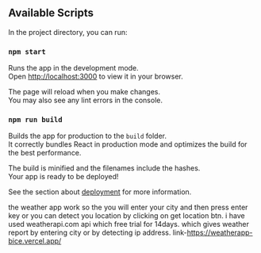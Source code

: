 ## Available Scripts

In the project directory, you can run:

### `npm start`

Runs the app in the development mode.\
Open [http://localhost:3000](http://localhost:3000) to view it in your browser.

The page will reload when you make changes.\
You may also see any lint errors in the console.

### `npm run build`

Builds the app for production to the `build` folder.\
It correctly bundles React in production mode and optimizes the build for the best performance.

The build is minified and the filenames include the hashes.\
Your app is ready to be deployed!

See the section about [deployment](https://facebook.github.io/create-react-app/docs/deployment) for more information.

the weather app work so the you will enter your city and then press enter key or
you can detect you location by clicking on get location btn.
i have used weatherapi.com api which free trial for 14days. which gives weather report by entering city or by detecting ip address.
link-https://weatherapp-bice.vercel.app/
